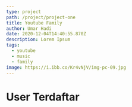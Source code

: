 ```yaml
---
type: project
path: /project/project-one
title: Youtube Family
author: Umar Hadi
date: 2020-12-04T14:40:55.870Z
description: Lorem Ipsum
tags:
  - youtube
  - music
  - family
image: https://i.ibb.co/Kr4vNjV/img-pc-09.jpg
---
```


# User Terdaftar
